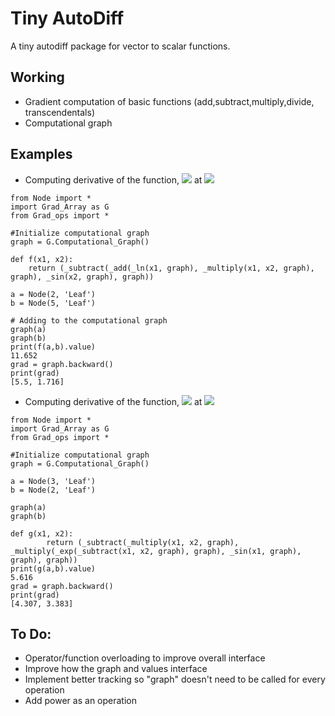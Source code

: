 # Tiny AutoDiff
A tiny autodiff package for vector to scalar functions.
## Working
- Gradient computation of basic functions (add,subtract,multiply,divide, transcendentals)
- Computational graph 

## Examples
- Computing derivative of the function, <img src="https://render.githubusercontent.com/render/math?math=f(x_1,x_2) = \ln(x_1) %2B x_1 x_2 - \sin(x_2)"> at <img src="https://render.githubusercontent.com/render/math?math=(x_1,x_2) = (2,5)">

```
from Node import *
import Grad_Array as G
from Grad_ops import *

#Initialize computational graph
graph = G.Computational_Graph()

def f(x1, x2):
    return (_subtract(_add(_ln(x1, graph), _multiply(x1, x2, graph), graph), _sin(x2, graph), graph))

a = Node(2, 'Leaf')
b = Node(5, 'Leaf')

# Adding to the computational graph
graph(a)
graph(b)
print(f(a,b).value)
11.652
grad = graph.backward()
print(grad)
[5.5, 1.716]
```

- Computing derivative of the function, <img src="https://render.githubusercontent.com/render/math?math=f(x_1,x_2) = x_1 x_2 - e^{x_1 - x_2}\sin(x_1)"> at <img src="https://render.githubusercontent.com/render/math?math=(x_1,x_2) = (3,2)">
```
from Node import *
import Grad_Array as G
from Grad_ops import *

#Initialize computational graph
graph = G.Computational_Graph()

a = Node(3, 'Leaf')
b = Node(2, 'Leaf')

graph(a)
graph(b)

def g(x1, x2):
        return (_subtract(_multiply(x1, x2, graph), _multiply(_exp(_subtract(x1, x2, graph), graph), _sin(x1, graph), graph), graph))
print(g(a,b).value)
5.616
grad = graph.backward()
print(grad)
[4.307, 3.383]
```
## To Do:
- Operator/function overloading to improve overall interface
- Improve how the graph and values interface
- Implement better tracking so "graph" doesn't need to be called for every operation
- Add power as an operation


